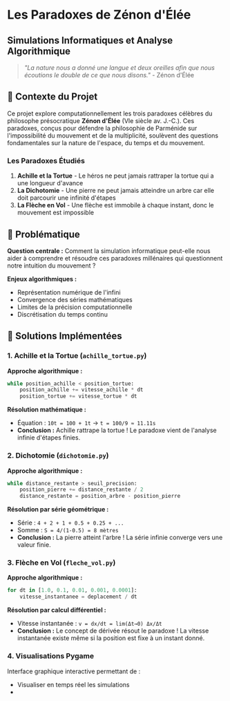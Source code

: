 # Les Paradoxes de Zénon d'Élée
## Simulations Informatiques et Analyse Algorithmique

> *"La nature nous a donné une langue et deux oreilles afin que nous écoutions le double de ce que nous disons."* - Zénon d'Élée

## 📖 Contexte du Projet

Ce projet explore computationnellement les trois paradoxes célèbres du philosophe présocratique **Zénon d'Élée** (VIe siècle av. J.-C.). Ces paradoxes, conçus pour défendre la philosophie de Parménide sur l'impossibilité du mouvement et de la multiplicité, soulèvent des questions fondamentales sur la nature de l'espace, du temps et du mouvement.

### Les Paradoxes Étudiés

1. **Achille et la Tortue** - Le héros ne peut jamais rattraper la tortue qui a une longueur d'avance
2. **La Dichotomie** - Une pierre ne peut jamais atteindre un arbre car elle doit parcourir une infinité d'étapes
3. **La Flèche en Vol** - Une flèche est immobile à chaque instant, donc le mouvement est impossible

## 🎯 Problématique

**Question centrale :** Comment la simulation informatique peut-elle nous aider à comprendre et résoudre ces paradoxes millénaires qui questionnent notre intuition du mouvement ?

**Enjeux algorithmiques :**
- Représentation numérique de l'infini
- Convergence des séries mathématiques
- Limites de la précision computationnelle
- Discrétisation du temps continu

## 🚀 Solutions Implémentées

### 1. Achille et la Tortue (`achille_tortue.py`)

**Approche algorithmique :**
```python
while position_achille < position_tortue:
    position_achille += vitesse_achille * dt
    position_tortue += vitesse_tortue * dt
```

**Résolution mathématique :**
- Équation : `10t = 100 + 1t` → `t = 100/9 ≈ 11.11s`
- **Conclusion :** Achille rattrape la tortue ! Le paradoxe vient de l'analyse infinie d'étapes finies.

### 2. Dichotomie (`dichotomie.py`)

**Approche algorithmique :**
```python
while distance_restante > seuil_precision:
    position_pierre += distance_restante / 2
    distance_restante = position_arbre - position_pierre
```

**Résolution par série géométrique :**
- Série : `4 + 2 + 1 + 0.5 + 0.25 + ...`
- Somme : `S = 4/(1-0.5) = 8 mètres`
- **Conclusion :** La pierre atteint l'arbre ! La série infinie converge vers une valeur finie.

### 3. Flèche en Vol (`fleche_vol.py`)

**Approche algorithmique :**
```python
for dt in [1.0, 0.1, 0.01, 0.001, 0.0001]:
    vitesse_instantanee = deplacement / dt
```

**Résolution par calcul différentiel :**
- Vitesse instantanée : `v = dx/dt = lim(Δt→0) Δx/Δt`
- **Conclusion :** Le concept de dérivée résout le paradoxe ! La vitesse instantanée existe même si la position est fixe à un instant donné.

### 4. Visualisations Pygame

Interface graphique interactive permettant de :
- Visualiser en temps réel les simulations
-
